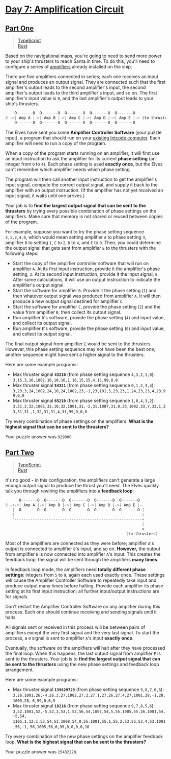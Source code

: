# [Day 7: Amplification Circuit](https://adventofcode.com/2019/day/7)

## [Part One](https://adventofcode.com/2019/day/7#part1)

> [TypeScript](/solutions/typescript/2019/07/part_one.ts)\
> [Rust](/solutions/rust/2019/07/src/lib.rs)

Based on the navigational maps, you're going to need to send more power to your
ship's thrusters to reach Santa in time. To do this, you'll need to configure a
series of [amplifiers](https://en.wikipedia.org/wiki/Amplifier) already
installed on the ship.

There are five amplifiers connected in series; each one receives an input
signal and produces an output signal. They are connected such that the first
amplifier's output leads to the second amplifier's input, the second
amplifier's output leads to the third amplifier's input, and so on. The first
amplifier's input value is `0`, and the last amplifier's output leads to your
ship's thrusters.

```rs
    O-------O  O-------O  O-------O  O-------O  O-------O
0 ->| Amp A |->| Amp B |->| Amp C |->| Amp D |->| Amp E |-> (to thrusters)
    O-------O  O-------O  O-------O  O-------O  O-------O
```

The Elves have sent you some **Amplifier Controller Software** (your puzzle
input), a program that should run on your [existing Intcode computer](../05).
Each amplifier will need to run a copy of the program.

When a copy of the program starts running on an amplifier, it will first use an
input instruction to ask the amplifier for its current **phase setting** (an
integer from `0` to `4`). Each phase setting is used **exactly once**, but the
Elves can't remember which amplifier needs which phase setting.

The program will then call another input instruction to get the amplifier's
input signal, compute the correct output signal, and supply it back to the
amplifier with an output instruction. (If the amplifier has not yet received an
input signal, it waits until one arrives.)

Your job is to **find the largest output signal that can be sent to the**
**thrusters** by trying every possible combination of phase settings on the
amplifiers. Make sure that memory is not shared or reused between copies of the
program.

For example, suppose you want to try the phase setting sequence `3,1,2,4,0`,
which would mean setting amplifier `A` to phase setting `3`, amplifier `B` to
setting `1`, `C` to `2`, `D` to `4`, and `E` to `0`. Then, you could determine
the output signal that gets sent from amplifier `E` to the thrusters with the
following steps:

- Start the copy of the amplifier controller software that will run on
  amplifier `A`. At its first input instruction, provide it the amplifier's
  phase setting, `3`. At its second input instruction, provide it the input
  signal, `0`. After some calculations, it will use an output instruction to
  indicate the amplifier's output signal.
- Start the software for amplifier `B`. Provide it the phase setting (`1`) and
  then whatever output signal was produced from amplifier `A`. It will then
  produce a new output signal destined for amplifier `C`.
- Start the software for amplifier `C`, provide the phase setting (`2`) and the
  value from amplifier `B`, then collect its output signal.
- Run amplifier `D`'s software, provide the phase setting (`4`) and input
  value, and collect its output signal.
- Run amplifier `E`'s software, provide the phase setting (`0`) and input
  value, and collect its output signal.

The final output signal from amplifier `E` would be sent to the thrusters.
However, this phase setting sequence may not have been the best one; another
sequence might have sent a higher signal to the thrusters.

Here are some example programs:

- Max thruster signal **`43210`** (from phase setting sequence `4,3,2,1,0`):
  `3,15,3,16,1002,16,10,16,1,16,15,15,4,15,99,0,0`
- Max thruster signal **`54321`** (from phase setting sequence `0,1,2,3,4`):
  `3,23,3,24,1002,24,10,24,1002,23,-1,23,101,5,23,23,1,24,23,23,4,23,99,0,0`
- Max thruster signal **`65210`** (from phase setting sequence `1,0,4,3,2`):
  `3,31,3,32,1002,32,10,32,1001,31,-2,31,1007,31,0,33,1002,33,7,33,1,33,31,31`
  `,1,32,31,31,4,31,99,0,0,0`

Try every combination of phase settings on the amplifiers. **What is the**
**highest signal that can be sent to the thrusters?**

Your puzzle answer was `929800`.

## [Part Two](https://adventofcode.com/2019/day/7#part2)

> [TypeScript](/solutions/typescript/2019/07/part_one.ts)\
> [Rust](/solutions/rust/2019/07/src/lib.rs)

It's no good - in this configuration, the amplifiers can't generate a large
enough output signal to produce the thrust you'll need. The Elves quickly talk
you through rewiring the amplifiers into a **feedback loop**:

```rs
      O-------O  O-------O  O-------O  O-------O  O-------O
0 -+->| Amp A |->| Amp B |->| Amp C |->| Amp D |->| Amp E |-.
   |  O-------O  O-------O  O-------O  O-------O  O-------O |
   |                                                        |
   '--------------------------------------------------------+
                                                            |
                                                            v
                                                     (to thrusters)
```

Most of the amplifiers are connected as they were before; amplifier `A`'s
output is connected to amplifier `B`'s input, and so on. **However,** the
output from amplifier `E` is now connected into amplifier `A`'s input. This
creates the feedback loop: the signal will be sent through the amplifiers
**many times**.

In feedback loop mode, the amplifiers need **totally different phase**
**settings**: integers from `5` to `9`, again each used exactly once. These
settings will cause the Amplifier Controller Software to repeatedly take input
and produce output many times before halting. Provide each amplifier its phase
setting at its first input instruction; all further input/output instructions
are for signals.

Don't restart the Amplifier Controller Software on any amplifier during this
process. Each one should continue receiving and sending signals until it halts.

All signals sent or received in this process will be between pairs of
amplifiers except the very first signal and the very last signal. To start the
process, a `0` signal is sent to amplifier `A`'s input **exactly once**.

Eventually, the software on the amplifiers will halt after they have processed
the final loop. When this happens, the last output signal from amplifier `E` is
sent to the thrusters. Your job is to **find the largest output signal that**
**can be sent to the thrusters** using the new phase settings and feedback
loop arrangement.

Here are some example programs:

- Max thruster signal **`139629729`** (from phase setting sequence
  `9,8,7,6,5`):
  `3,26,1001,26,-4,26,3,27,1002,27,2,27,1,27,26,27,4,27,1001,28,-1,28,1005,28,`
  `6,99,0,0,5`
- Max thruster signal **`18216`** (from phase setting sequence `9,7,8,5,6`):
  `3,52,1001,52,-5,52,3,53,1,52,56,54,1007,54,5,55,1005,55,26,1001,54,-5,54,`
  `1105,1,12,1,53,54,53,1008,54,0,55,1001,55,1,55,2,53,55,53,4,53,1001,56,-1,`
  `56,1005,56,6,99,0,0,0,0,10`

Try every combination of the new phase settings on the amplifier feedback loop.
**What is the highest signal that can be sent to the thrusters?**

Your puzzle answer was `15432220`.
